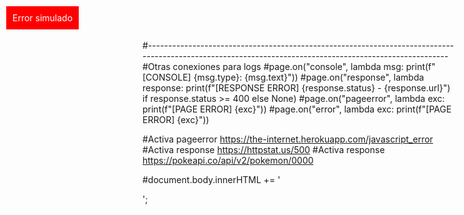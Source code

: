 #--------------------------------------------------------------------------------------------------------------------------------------------------------
#Otras conexiones para logs
#page.on("console", lambda msg: print(f"[CONSOLE] {msg.type}: {msg.text}"))
#page.on("response", lambda response: print(f"[RESPONSE ERROR] {response.status} - {response.url}") if response.status >= 400 else None)
#page.on("pageerror", lambda exc: print(f"[PAGE ERROR] {exc}"))
#page.on("error", lambda exc: print(f"[PAGE ERROR] {exc}"))

#Activa pageerror https://the-internet.herokuapp.com/javascript_error
#Activa response https://httpstat.us/500
#Activa response https://pokeapi.co/api/v2/pokemon/0000

#document.body.innerHTML += '<div style="position:fixed;top:10px;left:10px;background:red;color:white;padding:10px;z-index:9999">Error simulado</div>';